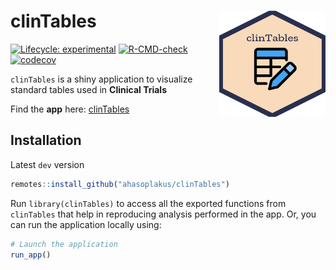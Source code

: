 
<!-- README.md is generated from README.Rmd. Please edit that file -->

# clinTables <a href='https://ahasoplakus.github.io/clinTables/'><img src="man/figures/logo.png" width="170" height="170" align="right"/></a>

<!-- badges: start -->

[![Lifecycle:
experimental](https://img.shields.io/badge/lifecycle-experimental-orange.svg)](https://lifecycle.r-lib.org/articles/stages.html#experimental)
[![R-CMD-check](https://github.com/ahasoplakus/clinTables/actions/workflows/R-CMD-check.yaml/badge.svg)](https://github.com/ahasoplakus/clinTables/actions/workflows/R-CMD-check.yaml)
[![codecov](https://codecov.io/gh/ahasoplakus/clinTables/branch/devel/graph/badge.svg?token=G5URJVIVQM)](https://codecov.io/gh/ahasoplakus/clinTables)
<!-- badges: end -->

`clinTables` is a shiny application to visualize standard tables used in
<b>Clinical Trials</b>

<left> Find the <b>app</b> here:
[clinTables](https://sukalpo94.shinyapps.io/clinTables/) </left>

## Installation

Latest `dev` version

``` r
remotes::install_github("ahasoplakus/clinTables")
```

Run `library(clinTables)` to access all the exported functions from
`clinTables` that help in reproducing analysis performed in the app. Or,
you can run the application locally using:

``` r
# Launch the application
run_app()
```
